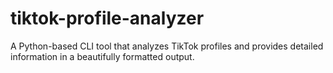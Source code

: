 # tiktok-profile-analyzer
A Python-based CLI tool that analyzes TikTok profiles and provides detailed information in a beautifully formatted output.
